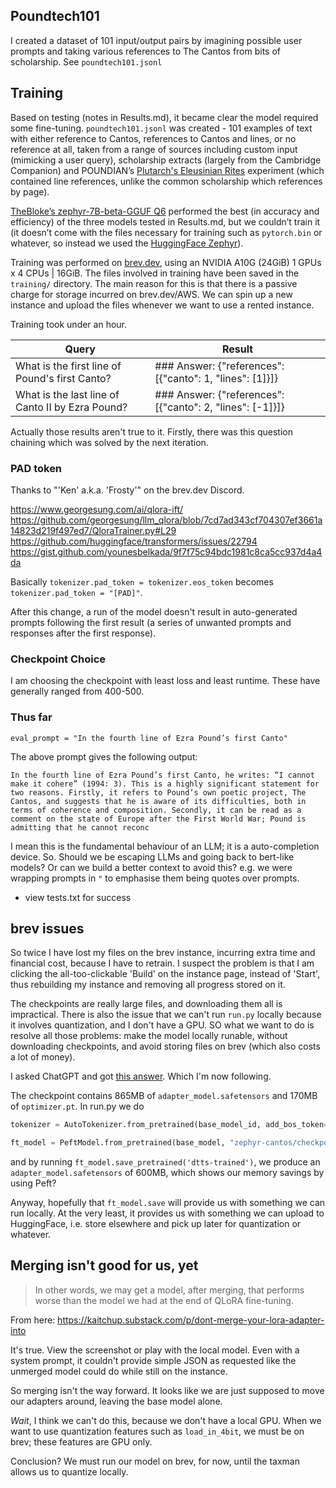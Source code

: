 ## Poundtech101

I created a dataset of 101 input/output pairs by imagining possible user prompts and taking various references to The Cantos from bits of scholarship. See `poundtech101.jsonl`

## Training

Based on testing (notes in Results.md), it became clear the model required some fine-tuning. `poundtech101.jsonl` was created - 101 examples of text with either reference to Cantos, references to Cantos and lines, or no reference at all, taken from a range of sources including custom input (mimicking a user query), scholarship extracts (largely from the Cambridge Companion) and POUNDIAN’s [Plutarch's Eleusinian Rites](https://poundian.com/experiment/Plutarch's%20Eleusinian%20Rites) experiment (which contained line references, unlike the common scholarship which references by page).

[TheBloke’s zephyr-7B-beta-GGUF Q6](https://huggingface.co/TheBloke/zephyr-7B-beta-GGUF) performed the best (in accuracy and efficiency) of the three models tested in Results.md, but we couldn’t train it (it doesn’t come with the files necessary for training such as `pytorch.bin` or whatever, so instead we used the [HuggingFace Zephyr](https://huggingface.co/HuggingFaceH4/zephyr-7b-beta)).

Training was performed on [brev.dev](https://brev.dev), using an NVIDIA A10G (24GiB) 1 GPUs x 4 CPUs | 16GiB. The files involved in training have been saved in the `training/` directory. The main reason for this is that there is a passive charge for storage incurred on brev.dev/AWS. We can spin up a new instance and upload the files whenever we want to use a rented instance.

Training took under an hour.

Query | Result
--- | ---
What is the first line of Pound's first Canto? | ### Answer: {"references": [{"canto": 1, "lines": [1]}]}
What is the last line of Canto II by Ezra Pound? |  ### Answer: {"references": [{"canto": 2, "lines": [-1]}]}

Actually those results aren't true to it. Firstly, there was this question chaining which was solved by the next iteration.

### PAD token

Thanks to "'Ken' a.k.a. 'Frosty'" on the brev.dev Discord.

https://www.georgesung.com/ai/qlora-ift/
https://github.com/georgesung/llm_qlora/blob/7cd7ad343cf704307ef3661a14823d219f497ed7/QloraTrainer.py#L29
https://github.com/huggingface/transformers/issues/22794
https://gist.github.com/younesbelkada/9f7f75c94bdc1981c8ca5cc937d4a4da

Basically `tokenizer.pad_token = tokenizer.eos_token` becomes `tokenizer.pad_token = "[PAD]"`.

After this change, a run of the model doesn't result in auto-generated prompts following the first result (a series of unwanted prompts and responses after the first response).

### Checkpoint Choice

I am choosing the checkpoint with least loss and least runtime. These have generally ranged from 400-500.

### Thus far

```
eval_prompt = "In the fourth line of Ezra Pound’s first Canto"
```

The above prompt gives the following output:

```
In the fourth line of Ezra Pound’s first Canto, he writes: “I cannot make it cohere” (1994: 3). This is a highly significant statement for two reasons. Firstly, it refers to Pound’s own poetic project, The Cantos, and suggests that he is aware of its difficulties, both in terms of coherence and composition. Secondly, it can be read as a comment on the state of Europe after the First World War; Pound is admitting that he cannot reconc
```

I mean this is the fundamental behaviour of an LLM; it is a auto-completion device. So. Should we be escaping LLMs and going back to bert-like models? Or can we build a better context to avoid this? e.g. we were wrapping prompts in `"` to emphasise them being quotes over prompts.

- view tests.txt for success

## brev issues

So twice I have lost my files on the brev instance, incurring extra time and financial cost, because I have to retrain. I suspect the problem is that I am clicking the all-too-clickable 'Build' on the instance page, instead of 'Start', thus rebuilding my instance and removing all progress stored on it.

The checkpoints are really large files, and downloading them all is impractical. There is also the issue that we can't run `run.py` locally because it involves quantization, and I don't have a GPU. SO what we want to do is resolve all those problems: make the model locally runable, without downloading checkpoints, and avoid storing files on brev (which also costs a lot of money).

I asked ChatGPT and got [this answer](https://chat.openai.com/share/a6968336-1bf4-4fc8-9d76-bfa878f9d734). Which I'm now following.

The checkpoint contains 865MB of `adapter_model.safetensors` and 170MB of `optimizer.pt`. In run.py we do

```python
tokenizer = AutoTokenizer.from_pretrained(base_model_id, add_bos_token=True, trust_remote_code=True)

ft_model = PeftModel.from_pretrained(base_model, "zephyr-cantos/checkpoint-425")
```

and by running `ft_model.save_pretrained('dtts-trained')`, we produce an `adapter_model.safetensors` of 600MB, which shows our memory savings by using Peft?

Anyway, hopefully that `ft_model.save` will provide us with something we can run locally. At the very least, it provides us with something we can upload to HuggingFace, i.e. store elsewhere and pick up later for quantization or whatever.

## Merging isn't good for us, yet

> In other words, we may get a model, after merging, that performs worse than the model we had at the end of QLoRA fine-tuning.

From here: https://kaitchup.substack.com/p/dont-merge-your-lora-adapter-into

It's true. View the screenshot or play with the local model. Even with a system prompt, it couldn't provide simple JSON as requested like the unmerged model could do while still on the instance.

So merging isn't the way forward. It looks like we are just supposed to move our adapters around, leaving the base model alone.

_Wait_, I think we can't do this, because we don't have a local GPU. When we want to use quantization features such as `load_in_4bit`, we must be on brev; these features are GPU only.

Conclusion? We must run our model on brev, for now, until the taxman allows us to quantize locally.
